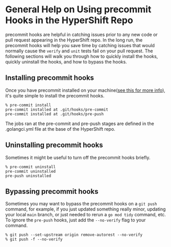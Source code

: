# General Help on Using precommit Hooks in the HyperShift Repo
precommit hooks are helpful in catching issues prior to any new code or pull request appearing in the HyperShift repo. 
In the long run, the precommit hooks will help you save time by catching issues that would normally cause the `verify` 
and `unit` tests fail on your pull request. The following sections will walk you through how to quickly install the 
hooks, quickly uninstall the hooks, and how to bypass the hooks.

## Installing precommit hooks
Once you have precommit installed on your machine([see this for more info](https://pre-commit.com/#install)), it's quite simple to install the precommit hooks.

```shell
% pre-commit install
pre-commit installed at .git/hooks/pre-commit
pre-commit installed at .git/hooks/pre-push
```

The jobs ran at the pre-commit and pre-push stages are defined in the .golangci.yml file at the base of the HyperShift 
repo.

## Uninstalling precommit hooks
Sometimes it might be useful to turn off the precommit hooks briefly.

```shell
% pre-commit uninstall
pre-commit uninstalled
pre-push uninstalled
```

## Bypassing precommit hooks
Sometimes you may want to bypass the precommit hooks on a `git push` command, for example, if you just updated something really minor, updating your local `main` branch, or just needed to rerun a `go mod tidy` command, etc. To ignore the `pre-push` hooks, just add the `--no-verify` flag to your command.

```shell
% git push --set-upstream origin remove-autorest --no-verify 
% git push -f --no-verify
```